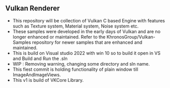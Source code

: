 ## **Vulkan Renderer** <br />

 * This repository will be collection of Vulkan C based Engine with features such as Texture system, Material system, Noise system etc.<br />
 * These samples were developed in the early days of Vulkan and are no longer enhanced or maintained. Refer to the KhronosGroup/Vulkan-Samples repository for newer samples that are enhanced and maintained.<br />
 * This is build on Visual studio 2022 with win 10 so to build it open in VS and Build and Run the .sln<br />
 * WIP :  Removing warning, changing some directory and sln name.<br />
 * This fiest commit is holding functionality of plain window till ImageAndImageViews.<br />
 * This v1 is build of VKCore Library.<br />
